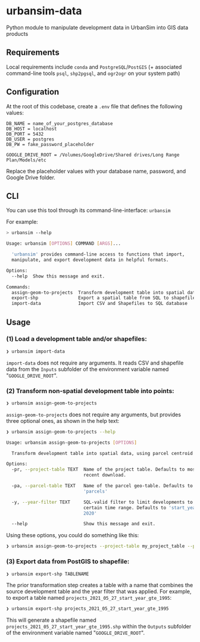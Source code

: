 # urbansim-data

Python module to manipulate development data in UrbanSim into GIS data products

## Requirements

Local requirements include `conda` and `PostgreSQL`/`PostGIS` (+ associated command-line tools `psql`, `shp2pgsql`, and `ogr2ogr` on your system path)

## Configuration

At the root of this codebase, create a `.env` file that defines the following values:

```text
DB_NAME = name_of_your_postgres_database
DB_HOST = localhost
DB_PORT = 5432
DB_USER = postgres
DB_PW = fake_password_placeholder

GOOGLE_DRIVE_ROOT = /Volumes/GoogleDrive/Shared drives/Long Range Plan/Models/etc
```

Replace the placeholder values with your database name, password, and Google Drive folder.

## CLI

You can use this tool through its command-line-interface: `urbansim`

For example:

```bash
> urbansim --help

Usage: urbansim [OPTIONS] COMMAND [ARGS]...

  'urbansim' provides command-line access to functions that import,
  manipulate, and export development data in helpful formats.

Options:
  --help  Show this message and exit.

Commands:
  assign-geom-to-projects  Transform development table into spatial data,...
  export-shp               Export a spatial table from SQL to shapefile
  import-data              Import CSV and Shapefiles to SQL database
```

## Usage

### (1) Load a development table and/or shapefiles:

```bash
❯ urbansim import-data
```

`import-data` does not require any arguments. It reads CSV and shapefile data from the `Inputs` subfolder of the environment variable named "`GOOGLE_DRIVE_ROOT`".

### (2) Transform non-spatial development table into points:

```bash
❯ urbansim assign-geom-to-projects
```

`assign-geom-to-projects` does not require any arguments, but provides three optional ones, as shown in the help text:

```bash
❯ urbansim assign-geom-to-projects --help

Usage: urbansim assign-geom-to-projects [OPTIONS]

  Transform development table into spatial data, using parcel centroid

Options:
  -pr, --project-table TEXT  Name of the project table. Defaults to most
                             recent download.

  -pa, --parcel-table TEXT   Name of the parcel geo-table. Defaults to
                             'parcels'

  -y, --year-filter TEXT     SQL-valid filter to limit developments to a
                             certain time range. Defaults to 'start_year >=
                             2020'

  --help                     Show this message and exit.
```

Using these options, you could do something like this:

```bash
❯ urbansim assign-geom-to-projects --project-table my_project_table --parcel-table my_parcel_table --year-filter 'start_year >= 1995'
```

### (3) Export data from PostGIS to shapefile:

```bash
❯ urbansim export-shp TABLENAME
```

The prior transformation step creates a table with a name that combines the source development table and the year filter that was applied. For example, to export a table named `projects_2021_05_27_start_year_gte_1995`:

```bash
❯ urbansim export-shp projects_2021_05_27_start_year_gte_1995
```

This will generate a shapefile named `projects_2021_05_27_start_year_gte_1995.shp` within the `Outputs` subfolder of the environment variable named "`GOOGLE_DRIVE_ROOT`".

